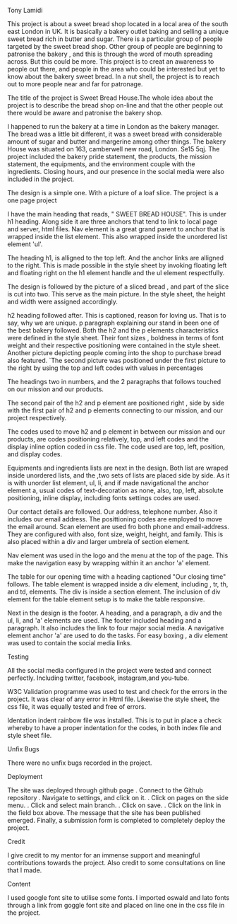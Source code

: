 Tony Lamidi

This project is about a sweet bread shop located in a local area of the south east London in UK. It is basically a bakery outlet baking and selling a unique sweet bread rich in butter and sugar. There is a particular group of people targeted by the sweet bread shop. Other group of people are beginning to patronise the bakery , and this is through the word of mouth spreading across. But this could be more. This project is to creat an awareness to people out there, and people in the area who could be interested but yet to know about the bakery sweet bread. In a nut shell, the project is to reach out to more people near and far for patronage.

The title of the project is Sweet Bread House.The whole idea about the project is to describe the bread shop on-line and that the other people out there would be aware and patronise the bakery shop.

I happened to run the bakery at a time in London as the bakery manager.
The bread was a little bit different, it was a sweet bread with considerable amount of sugar and butter and margerine among other things. The bakery House was situated on 163, camberwell new road, London. Se15 5qj.
The project included the bakery pride statement, the products, the mission statement, the equipments, and the environment couple with the ingredients. Closing hours, and our presence in the social media were also included in the project.

The design is a simple one. With a picture of a loaf slice. The project is a one page project

I have the main heading that reads, " SWEET BREAD HOUSE". This is under h1 heading. Along side it are three anchors that tend to link to local page and server, html files.
Nav element is a great grand parent to anchor that is wrapped inside the list element. This also wrapped inside the unordered list element 'ul'.

The heading h1, is alligned to the top left. And the anchor links are alligned to the right.
This is made possible in the style sheet by invoking floating left and floating right on the h1 element handle and the ul element respectfully.

The design is followed by the picture of a sliced bread , and part of the slice is cut into two. This serve as the main picture. In the style sheet, the height and width were assigned accordingly.

h2 heading followed after. This is captioned, reason for loving us. That is to say, why we are unique.
p paragraph explaining our stand in been one of the best bakery followed. Both the h2 and the p elements characteristics were defined in the style sheet. Their font sizes , boldness in terms of font weight and their respective positioning were contained in the style sheet. 
Another picture depicting people coming into the shop to purchase bread also featured. `The second picture was positioned under the first picture to the right by using the top and left codes with values in percentages

The headings two in numbers, and the 2 paragraphs that follows touched on our mission and our products.

The second pair of the h2 and p element are positioned right , side by side with the first pair of h2 and p elements connecting to our mission, and our project respectively.

The codes used to move h2 and p element in between our mission and our products, are codes positioning relatively, top, and left codes and the display inline option coded in css file. The code used are top, left, position, and display codes.

Equipments and ingredients lists are next in the design. Both list are wraped inside unordered lists,
and the ,two sets of lists are placed side by side. As it is with unorder list element, ul, li, and if made navigational the anchor element a, usual codes of text-decoration as none, also, top, left, absolute positioning, inline display, including fonts settings codes are used.

Our contact details are followed. Our address, telephone number. Also it includes our email address. The posittioning codes are employed to move the email around. Scan element are used fro both phone and email-address. They are configured with also, font size, weight, height, and family. This is also placed within a div and larger umbrela of section element.

Nav element was used in the logo and the menu at the top of the page. This make the navigation easy by wrapping within it an anchor 'a' element.

The table for our opening time with a heading captioned "Our closing time" follows.
The table element is wrapped inside a div element, including , tr, th, and td, elements.
The div is inside a section element. The inclusion of div element for the table element setup is to make the table responsive.

Next in the design is the footer. A heading, and a paragraph, a div and the ul, li, and 'a' elements are used.
The footer included heading and a paragraph. It also includes the link to four major social media. A navigative element anchor 'a' are used to do the tasks. For easy boxing , a div element was used to contain the social media links.


Testing

All the social media configured in the project were tested and connect perfectly. Including twitter, facebook, instagram,and you-tube.


W3C Validation programme was used to test and check for the errors in the project. It was clear of any error in Html file. Likewise the style sheet, the css file, it was equally tested and free of errors.

Identation
indent rainbow file was installed. This is to put in place a check whereby to have a proper indentation for the codes, in both index file and style sheet file.


Unfix Bugs

There were no unfix bugs recorded in the project.

Deployment

The site was deployed through github page
 . Connect to the Github repository
 . Navigate to settings, and click on it.
 . Click on pages on the side menu.
 . Click and select  main branch.
 . Click on save.
 . Click on the link in the field box above.
 The message that the site has been published emerged.
Finally, a submission form is completed to completely deploy the project.

Credit

I give credit to my mentor for an immense support and meaningful contributions towards the project.
Also credit to some consultations on line that I made.

Content

I used google font site to utilise some fonts. I imported oswald and lato fonts through a link from goggle font site and placed on line one in the css file in the project.












